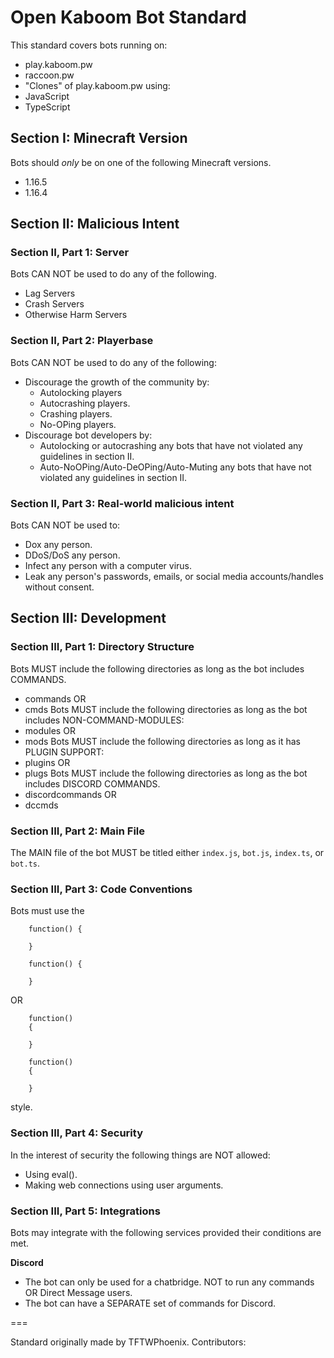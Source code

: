 # Open Kaboom Bot Standard
This standard covers bots running on:
* play.kaboom.pw
* raccoon.pw
* "Clones" of play.kaboom.pw
using:
* JavaScript
* TypeScript

## Section I: Minecraft Version
Bots should *only* be on one of the following Minecraft versions.
* 1.16.5
* 1.16.4

## Section II: Malicious Intent

### Section II, Part 1: Server
Bots CAN NOT be used to do any of the following.
* Lag Servers
* Crash Servers
* Otherwise Harm Servers

### Section II, Part 2: Playerbase
Bots CAN NOT be used to do any of the following:
* Discourage the growth of the community by:
  * Autolocking players
  * Autocrashing players.
  * Crashing players.
  * No-OPing players.
* Discourage bot developers by:
  * Autolocking or autocrashing any bots that have not violated any guidelines in section II.
  * Auto-NoOPing/Auto-DeOPing/Auto-Muting any bots that have not violated any guidelines in section II.

### Section II, Part 3: Real-world malicious intent
Bots CAN NOT be used to:
* Dox any person.
* DDoS/DoS any person.
* Infect any person with a computer virus.
* Leak any person's passwords, emails, or social media accounts/handles without consent.

## Section III: Development

### Section III, Part 1: Directory Structure
Bots MUST include the following directories as long as the bot includes COMMANDS.
* commands
OR
* cmds
Bots MUST include the following directories as long as the bot includes NON-COMMAND-MODULES:
* modules
OR
* mods
Bots MUST include the following directories as long as it has PLUGIN SUPPORT:
* plugins
OR
* plugs
Bots MUST include the following directories as long as the bot includes DISCORD COMMANDS.
* discordcommands
OR
* dccmds

### Section III, Part 2: Main File
The MAIN file of the bot MUST be titled either `index.js`, `bot.js`, `index.ts`, or `bot.ts`.

### Section III, Part 3: Code Conventions
Bots must use the
```
    function() {

    }

    function() {

    }
```
OR
```
    function() 
    {

    }

    function() 
    {

    }
```

style.

### Section III, Part 4: Security
In the interest of security the following things are NOT allowed:
* Using eval().
* Making web connections using user arguments.

### Section III, Part 5: Integrations
Bots may integrate with the following services provided their conditions are met.

**Discord**
* The bot can only be used for a chatbridge. NOT to run any commands OR Direct Message users.
* The bot can have a SEPARATE set of commands for Discord.



===

Standard originally made by TFTWPhoenix.
Contributors:
